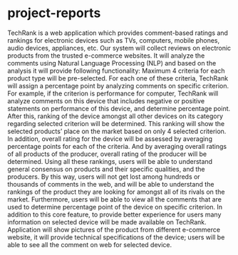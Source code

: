 # project-reports
TechRank is a web application which provides comment-based ratings and rankings for electronic devices such as TVs, computers, mobile phones, audio devices, appliances, etc. Our system will collect reviews on electronic products from the trusted e-commerce websites. It will analyze the comments using Natural Language Processing (NLP) and based on the analysis it will provide following functionality: Maximum 4 criteria for each product type will be pre-selected. For each one of these criteria, TechRank will assign a percentage point by analyzing comments on specific criterion. For example, if the criterion is performance for computer, TechRank will analyze comments on this device that includes negative or positive statements on performance of this device, and determine percentage point. After this, ranking of the device amongst all other devices on its category regarding selected criterion will be determined. This ranking will show the selected products’ place on the market based on only  4 selected criterion. In addition, overall rating for the device will be assessed by averaging percentage points for each of the criteria. And by averaging overall ratings of all products of the producer, overall rating of the producer will be determined. Using all these rankings, users will be able to understand general consensus on products and their specific qualities, and the producers. By this way, users will not get lost among hundreds or thousands of comments in the web, and will be able to understand the rankings of the product they are looking for amongst all of its rivals on the market. Furthermore, users will be able to view all the comments that are used to determine percentage point of the device on specific criterion. In addition to this core feature, to provide better experience for users many information on selected device will be made available on TechRank. Application will show pictures of the product from different e-commerce website, it will provide technical specifications of the device; users will be able to see all the comment on web for selected device.
